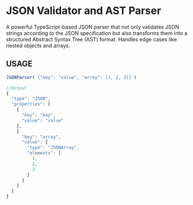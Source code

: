 # JSON Validator and AST Parser

A powerful TypeScript-based JSON parser that not only validates JSON strings according to the JSON specification but also transforms them into a structured Abstract Syntax Tree (AST) format.
Handles edge cases like nested objects and arrays.

## USAGE
```javascript
JSONParser(`{"key": "value", "array": [1, 2, 3]}`)

//Output
{
  "type": "JSON",
  "properties": [
    {
      "key": "key",
      "value": "value"
    },
    {
      "key": "array",
      "value": {
        "type": "JSONArray",
        "elements": [
          1,
          2,
          3
        ]
      }
    }
  ]
}
```
